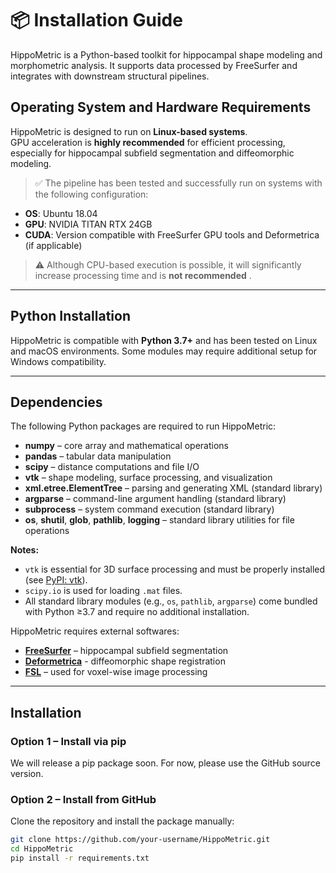 # 📦 Installation Guide

HippoMetric is a Python-based toolkit for hippocampal shape modeling and morphometric analysis. It supports data processed by FreeSurfer and integrates with downstream structural pipelines.

## Operating System and Hardware Requirements

HippoMetric is designed to run on **Linux-based systems**.  
GPU acceleration is **highly recommended** for efficient processing, especially for hippocampal subfield segmentation and diffeomorphic modeling.

> ✅ The pipeline has been tested and successfully run on systems with the following configuration:

- **OS**: Ubuntu 18.04
- **GPU**: NVIDIA TITAN RTX 24GB
- **CUDA**: Version compatible with FreeSurfer GPU tools and Deformetrica (if applicable)

> ⚠️ Although CPU-based execution is possible, it will significantly increase processing time and is **not recommended** .

---

## Python Installation

HippoMetric is compatible with **Python 3.7+** and has been tested on Linux and macOS environments. Some modules may require additional setup for Windows compatibility.

---

## Dependencies

The following Python packages are required to run HippoMetric:

- **numpy** – core array and mathematical operations
- **pandas** – tabular data manipulation
- **scipy** – distance computations and file I/O
- **vtk** – shape modeling, surface processing, and visualization
- **xml.etree.ElementTree** – parsing and generating XML (standard library)
- **argparse** – command-line argument handling (standard library)
- **subprocess** – system command execution (standard library)
- **os**, **shutil**, **glob**, **pathlib**, **logging** – standard library utilities for file operations

**Notes:**

- `vtk` is essential for 3D surface processing and must be properly installed (see [PyPI: vtk](https://pypi.org/project/vtk/)).
- `scipy.io` is used for loading `.mat` files.
- All standard library modules (e.g., `os`, `pathlib`, `argparse`) come bundled with Python ≥3.7 and require no additional installation.

HippoMetric requires external softwares:

- [**FreeSurfer**](https://surfer.nmr.mgh.harvard.edu/) – hippocampal subfield segmentation
- [**Deformetrica**](https://www.deformetrica.org/) - diffeomorphic shape registration
- [**FSL**](https://fsl.fmrib.ox.ac.uk/fsl/fslwiki) – used for voxel-wise image processing  
---

## Installation

### Option 1 – Install via pip

We will release a pip package soon. For now, please use the GitHub source version.

### Option 2 – Install from GitHub

Clone the repository and install the package manually:

```bash
git clone https://github.com/your-username/HippoMetric.git
cd HippoMetric
pip install -r requirements.txt
